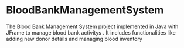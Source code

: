 # BloodBankManagementSystem
The Blood Bank Management System project implemented in Java with JFrame to manage blood bank activitys . It includes functionalities like adding new donor details and managing blood inventory
